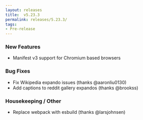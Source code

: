 ```yaml
---
layout: releases
title:  v5.23.3
permalink: releases/5.23.3/
tags:
- Pre-release
---
```


### New Features

- Manifest v3 support for Chromium based browsers

### Bug Fixes

- Fix Wikipedia expando issues (thanks @aaronliu0130)
- Add captions to reddit gallery expandos (thanks @brookss)

### Housekeeping / Other

- Replace webpack with esbuild (thanks @larsjohnsen)
